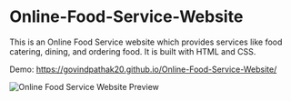 # Online-Food-Service-Website
This is an Online Food Service website which provides services like food catering, dining, and ordering food. It is built with HTML and CSS.

Demo: https://govindpathak20.github.io/Online-Food-Service-Website/

![Online Food Service Website Preview](https://user-images.githubusercontent.com/93860380/186448040-ef1c146d-b65a-4b5c-bf45-2aaa16144997.jpg)

